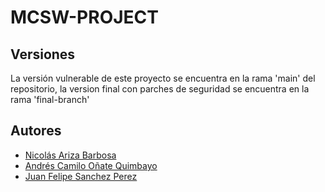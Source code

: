 # MCSW-PROJECT
## Versiones
La versión vulnerable de este proyecto se encuentra en la rama 'main' del repositorio, la version final con parches de seguridad se encuentra en la rama 'final-branch'
## Autores

* [Nicolás Ariza Barbosa](https://github.com/NickArB)
* [Andrés Camilo Oñate Quimbayo](https://github.com/AndresOnate)
* [Juan Felipe Sanchez Perez](https://github.com/juansanxz)
